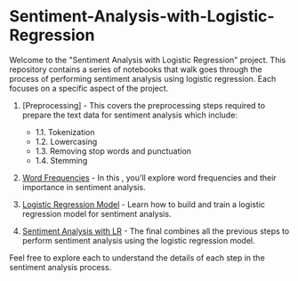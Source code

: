 # Sentiment-Analysis-with-Logistic-Regression

Welcome to the "Sentiment Analysis with Logistic Regression" project. This repository contains a series of notebooks that walk goes through the process of performing sentiment analysis using logistic regression. Each  focuses on a specific aspect of the project.

1. [Preprocessing] - This  covers the preprocessing steps required to prepare the text data for sentiment analysis which include:
   * 1.1. Tokenization 
   * 1.2. Lowercasing
   * 1.3. Removing stop words and punctuation
   * 1.4. Stemming



    

3. [Word Frequencies](2_word_frequencies.md) - In this , you'll explore word frequencies and their importance in sentiment analysis.

4. [Logistic Regression Model](3_logistic_regression_model.md) - Learn how to build and train a logistic regression model for sentiment analysis.

5. [Sentiment Analysis with LR](4_sentiment_analysis_with_lr.md) - The final  combines all the previous steps to perform sentiment analysis using the logistic regression model.

Feel free to explore each  to understand the details of each step in the sentiment analysis process.
